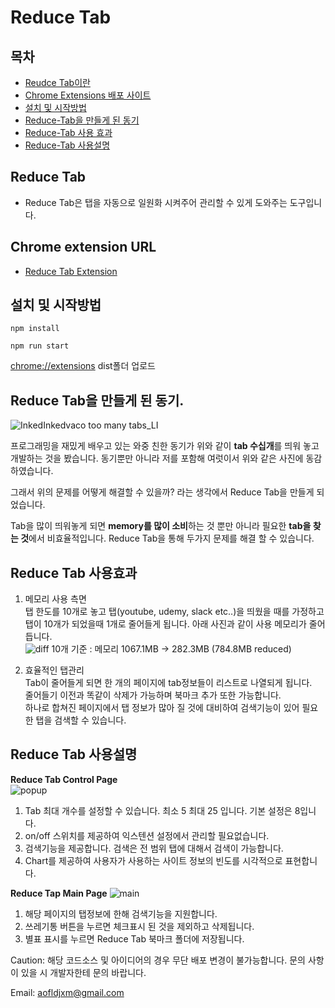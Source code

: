 # Reduce Tab

## 목차

- [Reudce Tab이란](#reduce-tab)
- [Chrome Extensions 배포 사이트](#chrome-extension-url)
- [설치 및 시작방법](#설치-및-시작방법)
- [Reduce-Tab을 만들게 된 동기](#reduce-tab을-만들게-된-동기)
- [Reduce-Tab 사용 효과](#reduce-tab-사용효과)
- [Reduce-Tab 사용설명](#reduce-tab-사용설명)

## Reduce Tab

- Reduce Tab은 탭을 자동으로 일원화 시켜주어 관리할 수 있게 도와주는 도구입니다.

## Chrome extension URL

- [Reduce Tab Extension](https://chrome.google.com/webstore/detail/reduce-tab/ddojcdkpfcpomfndebldefeepgndiboi?hl=ko&authuser=0)

## 설치 및 시작방법

```
npm install

npm run start
```

[chrome://extensions](chrome://extensions) dist폴더 업로드

## Reduce Tab을 만들게 된 동기.

![InkedInkedvaco too many tabs_LI](https://user-images.githubusercontent.com/38717176/158215396-64a7c434-f06a-4ea1-9129-d64495cb87ac.jpg)

프로그래밍을 재밌게 배우고 있는 와중 친한 동기가 위와 같이 **tab 수십개**를 띄워 놓고 개발하는 것을 봤습니다. 동기뿐만 아니라 저를 포함해 여럿이서 위와 같은 사진에 동감하였습니다.

그래서 위의 문제를 어떻게 해결할 수 있을까? 라는 생각에서 Reduce Tab을 만들게 되었습니다.

Tab을 많이 띄워놓게 되면 **memory를 많이 소비**하는 것 뿐만 아니라 필요한 **tab을 찾는 것**에서 비효율적입니다. Reduce Tab을 통해 두가지 문제를 해결 할 수 있습니다.

## Reduce Tab 사용효과

1. 메모리 사용 측면  
   탭 한도를 10개로 놓고 탭(youtube, udemy, slack etc..)을 띄웠을 때를 가정하고 탭이 10개가 되었을때 1개로 줄어들게 됩니다. 아래 사진과 같이 사용 메모리가 줄어듭니다.  
   ![diff](https://user-images.githubusercontent.com/38717176/158220008-8b90b589-61f0-4dc4-ab41-75bca0ea06c8.png)
   10개 기준 : 메모리 1067.1MB -> 282.3MB (784.8MB reduced)

2. 효율적인 탭관리  
   Tab이 줄어들게 되면 한 개의 페이지에 tab정보들이 리스트로 나열되게 됩니다.  
   줄어들기 이전과 똑같이 삭제가 가능하며 북마크 추가 또한 가능합니다.  
   하나로 합쳐진 페이지에서 탭 정보가 많아 질 것에 대비하여 검색기능이 있어 필요한 탭을 검색할 수 있습니다.

## Reduce Tab 사용설명

**Reduce Tab Control Page**  
![popup](https://user-images.githubusercontent.com/38717176/158220540-438c28e3-1625-4a50-89af-a28ba5382c21.png)

1. Tab 최대 개수를 설정할 수 있습니다. 최소 5 최대 25 입니다. 기본 설정은 8입니다.
2. on/off 스위치를 제공하여 익스텐션 설정에서 관리할 필요없습니다.
3. 검색기능을 제공합니다. 검색은 전 범위 탭에 대해서 검색이 가능합니다.
4. Chart를 제공하여 사용자가 사용하는 사이트 정보의 빈도를 시각적으로 표현합니다.

**Reduce Tap Main Page**
![main](https://user-images.githubusercontent.com/38717176/158220855-52658645-6d32-48c6-a871-e1a1ff5641fe.png)

1. 해당 페이지의 탭정보에 한해 검색기능을 지원합니다.
2. 쓰레기통 버튼을 누르면 체크표시 된 것을 제외하고 삭제됩니다.
3. 별표 표시를 누르면 Reduce Tab 북마크 폴더에 저장됩니다.

Caution: 해당 코드소스 및 아이디어의 경우 무단 배포 변경이 불가능합니다. 문의 사항이 있을 시 개발자한테 문의 바랍니다.

Email: aofldjxm@gmail.com
